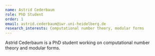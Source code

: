 ```yaml
---
name: Astrid Cederbaum
role: PhD Student
order: 1
email: astrid.cederbaum@iwr.uni-heidelberg.de
research_interests: Computational number theory, modular forms
---
```

Astrid Cederbaum is a PhD student working on computational number theory and modular forms. 